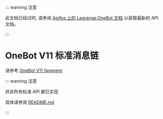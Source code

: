 ::: warning 注意

此文档已经过时, 请参阅 [Apifox 上的 Lagrange.OneBot 文档](https://lagrange-onebot.apifox.cn/) 以获取最新的 API 文档。

:::

# OneBot V11 标准消息链

请参考 [OneBot V11 Segment](https://github.com/botuniverse/onebot-11/blob/master/message/segment.md)

::: warning 注意

并非所有标准 API 都已实现

具体请参阅 [README.md](https://github.com/LagrangeDev/Lagrange.Core?tab=readme-ov-file#lagrangeonebot)

:::